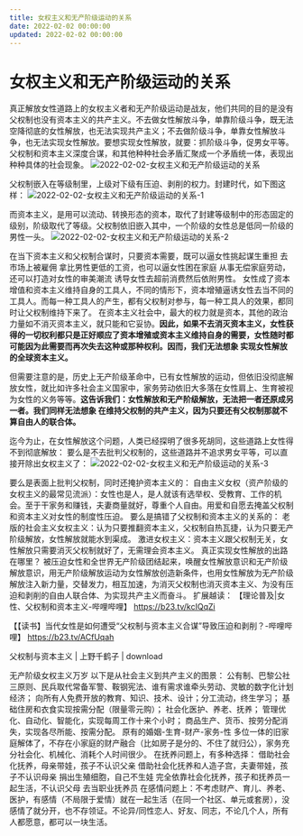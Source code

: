 ```yaml
---
title: 女权主义和无产阶级运动的关系
date: 2022-02-02 00:00:00
updated: 2022-02-02 00:00:00
---
```


# 女权主义和无产阶级运动的关系
真正解放女性道路上的女权主义者和无产阶级运动是战友，他们共同的目的是没有父权制也没有资本主义的共产主义。不去做女性解放斗争，单靠阶级斗争，既无法空降彻底的女性解放，也无法实现共产主义；不去做阶级斗争，单靠女性解放斗争，也无法实现女性解放。要想实现女性解放，就要：抓阶级斗争，促男女平等。
父权制和资本主义深度合谋，和其他种种社会矛盾汇聚成一个矛盾统一体，表现出种种具体的社会现象。
![2022-02-02-女权主义和无产阶级运动的关系](assets/2022-02-02-女权主义和无产阶级运动的关系.jpeg)

父权制嵌入在等级制里，上级对下级有压迫、剥削的权力。封建时代，如下图这样：
![2022-02-02-女权主义和无产阶级运动的关系-1](assets/2022-02-02-女权主义和无产阶级运动的关系-1.png)

而资本主义，是用可以流动、转换形态的资本，取代了封建等级制中的形态固定的级别，阶级取代了等级。父权制依旧嵌入其中，一个阶级的女性总是低同一阶级的男性一头。
![2022-02-02-女权主义和无产阶级运动的关系-2](assets/2022-02-02-女权主义和无产阶级运动的关系-2.png)

在当下资本主义和父权制合谋时，只要资本需要，既可以逼女性挑起谋生重担 去市场上被雇佣 拿比男性更低的工资，也可以逼女性困在家庭 从事无偿家庭劳动，还可以打造对女性的审美潮流 诱导女性去超前消费然后依附男性。
女性成了资本增值和资本主义维持自身的工具人，不同的情形下，资本增殖逼诱女性去当不同的工具人。而每一种工具人的产生，都有父权制对参与，每一种工具人的效果，都同时让父权制维持下来了。
在资本主义社会中，最大的权力就是资本，其他的政治力量如不消灭资本主义，就只能和它妥协。**因此，如果不去消灭资本主义，女性获得的一切权利都只是正好顺应了资本增殖或资本主义维持自身的需要，女性随时都可能因为此需要而再次失去这种或那种权利。因而，我们无法想象 实现女性解放的全球资本主义。**

但需要注意的是，历史上无产阶级革命中，已有女性解放的运动，但依旧没彻底解放女性，就比如许多社会主义国家中，家务劳动依旧大多落在女性肩上、生育被视为女性的义务等等。**这告诉我们：女性解放和无产阶级解放，无法把一者还原成另一者。我们同样无法想象 在维持父权制的共产主义，因为只要还有父权制那就不算自由人的联合体。**

迄今为止，在女性解放这个问题，人类已经探明了很多死胡同，这些道路上女性得不到彻底解放：
要么是不去批判父权制的，这些道路并不追求男女平等，可以直接开除出女权主义了：
![2022-02-02-女权主义和无产阶级运动的关系-3](assets/2022-02-02-女权主义和无产阶级运动的关系-3.jpeg)

要么是表面上批判父权制，同时还掩护资本主义的：
自由主义女权（资产阶级的女权主义的最常见流派）：女性也是人，是人就该有选举权、受教育、工作的机会。至于干家务和赚钱，夫妻商量就好，尊重个人自由。用爱和自愿去掩盖父权制和资本主义对女性的制度性压迫。
要么是搞错了父权制和资本主义的关系的：
老版的社会主义女权主义：认为只要推翻资本主义，父权制自热瓦捷，认为只要无产阶级解放，女性解放就能水到渠成。
激进女权主义：资本主义跟父权制无关，女性解放只需要消灭父权制就好了，无需理会资本主义。
真正实现女性解放的出路在哪里？
被压迫女性和全世界无产阶级团结起来，唤醒女性解放意识和无产阶级解放意识，用无产阶级解放运动为女性解放创造新条件，也用女性解放为无产阶级解放注入新力量，交替发力，相互加速，为消灭父权制也消灭资本主义、为没有压迫和剥削的自由人联合体、为实现共产主义而奋斗。
扩展越读：
【理论普及|女性、父权制和资本主义-哔哩哔哩】 https://b23.tv/kcIQqZi

【【读书】当代女性是如何遭受“父权制与资本主义合谋”导致压迫和剥削？-哔哩哔哩】 https://b23.tv/ACfUqah

父权制与资本主义 | 上野千鹤子 | download

无产阶级女权主义万岁
以下是从社会主义到共产主义的图景：
公有制、巴黎公社三原则、民兵取代常备军警、鞍钢宪法、谁有需求谁牵头劳动、灵敏的数字化计划经济；
向所有人免费开放的教育、知识、技术、设计；分工流动，终生学习；
基础住房和衣食实现按需分配（限量零元购）；
社会化医护、养老、抚养；
管理优化、自动化、智能化，实现每周工作十来个小时；
商品生产、货币、按劳分配消失，实现各尽所能、按需分配。
原有的婚姻-生育-财产-家务-性 多位一体的旧家庭解体了，不存在小家庭的财产融合（比如房子是分的、不住了就归公），家务充分社会化、机械化、消耗个人时间很少。
在抚养问题上，有多种选择：
借助社会化抚养，母亲带娃，孩子不认识父亲
借助社会化抚养和人造子宫，夫妻带娃，孩子不认识母亲
捐出生殖细胞，自己不生娃
完全依靠社会化抚养，孩子和抚养员一起生活，不认识父母
去当职业抚养员
在感情问题上：不考虑财产、育儿、养老、医护，有感情（不局限于爱情）就在一起生活（在同一个社区、单元或套房），没感情了就分开，也不存领证。不论异/同性恋人、好友、同志，不论几个人，所有人都愿意，都可以一块生活。
